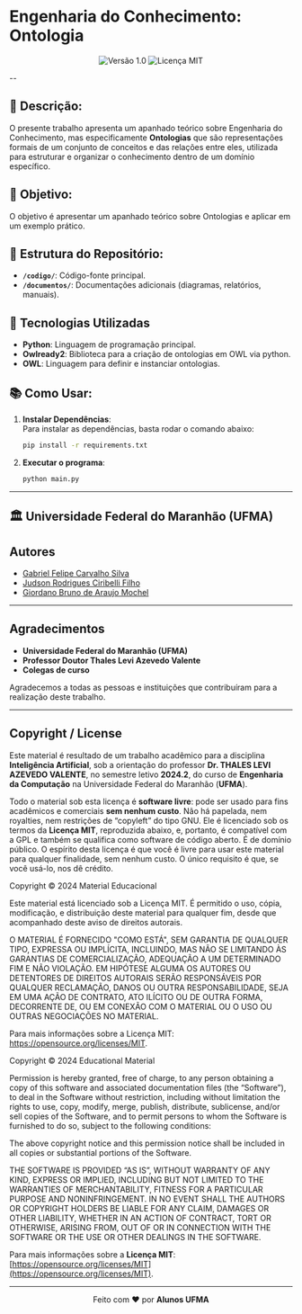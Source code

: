 # **Engenharia do Conhecimento: Ontologia**

<div align="center">
  <img src="https://img.shields.io/badge/Versão-1.0-blue.svg" alt="Versão 1.0">
  <img src="https://img.shields.io/badge/Licença-MIT-green.svg" alt="Licença MIT">
</div>

--

## 🧩 **Descrição**:

O presente trabalho apresenta um apanhado teórico sobre Engenharia do Conhecimento, mas especificamente **Ontologias** que são representações formais de um conjunto de conceitos e das relações entre eles, utilizada para estruturar e organizar o conhecimento dentro de um domínio específico.

## 🧠 **Objetivo**:

O objetivo é apresentar um apanhado teórico sobre Ontologias e aplicar em um exemplo prático.

## 📂 **Estrutura do Repositório**:

- **`/codigo/`**: Código-fonte principal.
- **`/documentos/`**: Documentações adicionais (diagramas, relatórios, manuais).

## 🔧 **Tecnologias Utilizadas**

- **Python**: Linguagem de programação principal.
- **Owlready2**: Biblioteca para a criação de ontologias em OWL via python.
- **OWL**: Linguagem para definir e instanciar ontologias.

## 📚 **Como Usar**:

1. **Instalar Dependências**:  
   Para instalar as dependências, basta rodar o comando abaixo:

   ```bash
   pip install -r requirements.txt

   ```

2. **Executar o programa**:
   ```bash
   python main.py
   ```

---

## 🏛 **Universidade Federal do Maranhão (UFMA)**

## Autores

- [Gabriel Felipe Carvalho Silva](mailto:gfc.silva@discente.ufma.br)
- [Judson Rodrigues Ciribelli Filho](mailto:judson.ciribelli@discente.ufma.br)
- [Giordano Bruno de Araujo Mochel](mailto:giordano.araujo@discente.ufma.br)

---

## Agradecimentos

- **Universidade Federal do Maranhão (UFMA)**
- **Professor Doutor Thales Levi Azevedo Valente**
- **Colegas de curso**

Agradecemos a todas as pessoas e instituições que contribuíram para a realização deste trabalho.

---

## Copyright / License

Este material é resultado de um trabalho acadêmico para a disciplina **Inteligência Artificial**, sob a orientação do professor **Dr. THALES LEVI AZEVEDO VALENTE**, no semestre letivo **2024.2**, do curso de **Engenharia da Computação** na Universidade Federal do Maranhão (**UFMA**).

Todo o material sob esta licença é **software livre**: pode ser usado para fins acadêmicos e comerciais **sem nenhum custo**. Não há papelada, nem royalties, nem restrições de “copyleft” do tipo GNU. Ele é licenciado sob os termos da **Licença MIT**, reproduzida abaixo, e, portanto, é compatível com a GPL e também se qualifica como software de código aberto. É de domínio público. O espírito desta licença é que você é livre para usar este material para qualquer finalidade, sem nenhum custo. O único requisito é que, se você usá-lo, nos dê crédito.

Copyright © 2024 Material Educacional

Este material está licenciado sob a Licença MIT. É permitido o uso, cópia, modificação, e distribuição deste material para qualquer fim, desde que acompanhado deste aviso de direitos autorais.

O MATERIAL É FORNECIDO "COMO ESTÁ", SEM GARANTIA DE QUALQUER TIPO, EXPRESSA OU IMPLÍCITA, INCLUINDO, MAS NÃO SE LIMITANDO ÀS GARANTIAS DE COMERCIALIZAÇÃO, ADEQUAÇÃO A UM DETERMINADO FIM E NÃO VIOLAÇÃO. EM HIPÓTESE ALGUMA OS AUTORES OU DETENTORES DE DIREITOS AUTORAIS SERÃO RESPONSÁVEIS POR QUALQUER RECLAMAÇÃO, DANOS OU OUTRA RESPONSABILIDADE, SEJA EM UMA AÇÃO DE CONTRATO, ATO ILÍCITO OU DE OUTRA FORMA, DECORRENTE DE, OU EM CONEXÃO COM O MATERIAL OU O USO OU OUTRAS NEGOCIAÇÕES NO MATERIAL.

Para mais informações sobre a Licença MIT: https://opensource.org/licenses/MIT.

Copyright © 2024 Educational Material

Permission is hereby granted, free of charge, to any person obtaining a copy of this software and associated documentation files (the “Software”), to deal in the Software without restriction, including without limitation the rights to use, copy, modify, merge, publish, distribute, sublicense, and/or sell copies of the Software, and to permit persons to whom the Software is furnished to do so, subject to the following conditions:

The above copyright notice and this permission notice shall be included in all copies or substantial portions of the Software.

THE SOFTWARE IS PROVIDED “AS IS”, WITHOUT WARRANTY OF ANY KIND, EXPRESS OR IMPLIED, INCLUDING BUT NOT LIMITED TO THE WARRANTIES OF MERCHANTABILITY, FITNESS FOR A PARTICULAR PURPOSE AND NONINFRINGEMENT. IN NO EVENT SHALL THE AUTHORS OR COPYRIGHT HOLDERS BE LIABLE FOR ANY CLAIM, DAMAGES OR OTHER LIABILITY, WHETHER IN AN ACTION OF CONTRACT, TORT OR OTHERWISE, ARISING FROM, OUT OF OR IN CONNECTION WITH THE SOFTWARE OR THE USE OR OTHER DEALINGS IN THE SOFTWARE.

Para mais informações sobre a **Licença MIT**: [https://opensource.org/licenses/MIT](https://opensource.org/licenses/MIT).

---

<div align="center">
Feito com ♥ por <strong>Alunos UFMA</strong>
</div>
